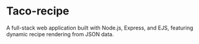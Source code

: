 # Taco-recipe
A full-stack web application built with Node.js, Express, and EJS, featuring dynamic recipe rendering from JSON data.
